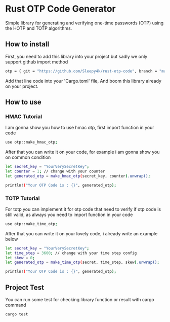 # Rust OTP Code Generator

Simple library for generating and verifying one-time passwords (OTP) using the HOTP and TOTP algorithms.

## How to install

First, you need to add this library into your project but sadly we only support github import method

```bash
otp = { git = "https://github.com/Sleepy4k/rust-otp-code", branch = "main" }
```

Add that line code into your 'Cargo.toml' file, And boom this library already on your project.

## How to use

### HMAC Tutorial

I am gonna show you how to use hmac otp, first import function in your code

```bash
use otp::make_hmac_otp;
```

After that you can write it on your code, for example i am gonna show you on common condition

```bash
let secret_key = "YourVerySecretKey";
let counter = 1; // change with your counter
let generated_otp = make_hmac_otp(secret_key, counter).unwrap();

println!("Your OTP Code is : {}", generated_otp);
```

### TOTP Tutorial

For totp you can implement it for otp code that need to verify if otp code is still valid,
as always you need to import function in your code

```bash
use otp::make_time_otp;
```

After that you can write it on your lovely code, i already write an example below

```bash
let secret_key = "YourVerySecretKey";
let time_step = 3600; // change with your time step config
let skew = 0;
let generated_otp = make_time_otp(secret, time_step, skew).unwrap();

println!("Your OTP Code is : {}", generated_otp);
```

## Project Test

You can run some test for checking library function or result with cargo command

```bash
cargo test
```
